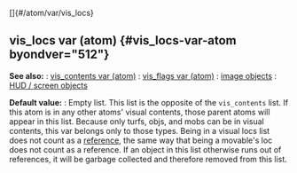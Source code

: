 []{#/atom/var/vis_locs}
  ## vis_locs var (atom) {#vis_locs-var-atom byondver="512"}
  **See also:**
  :   [vis_contents var (atom)](ref/atom/var/vis_contents)
  :   [vis_flags var (atom)](ref/atom/var/vis_flags)
  :   [image objects](ref/image)
  :   [HUD / screen objects](ref/%7Bnotes%7D/HUD)
  <!-- -->
  **Default value:**
  :   Empty list.
  This list is the opposite of the `vis_contents` list. If this atom is in
  any other atoms\' visual contents, those parent atoms will appear in
  this list.
  Because only turfs, objs, and mobs can be in visual contents, this var
  belongs only to those types.
  Being in a visual locs list does not count as a
  [reference](ref/DM/garbage), the same way that being a movable\'s loc does
  not count as a reference. If an object in this list otherwise runs out
  of references, it will be garbage collected and therefore removed from
  this list.